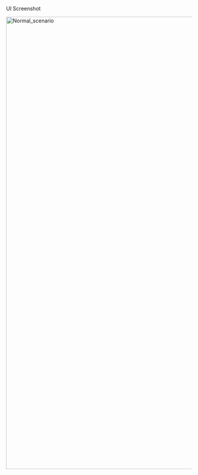 UI Screenshot

<img width="1225" alt="Normal_scenario" src="https://github.com/user-attachments/assets/09199cb6-512e-490c-8074-7be638f80948">
